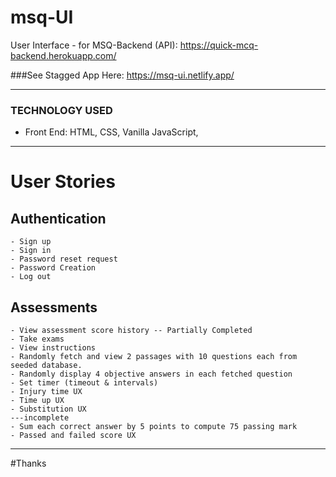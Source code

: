 # msq-UI
User Interface - for MSQ-Backend (API): https://quick-mcq-backend.herokuapp.com/

###See Stagged App Here: 
https://msq-ui.netlify.app/
___
### TECHNOLOGY USED
+ Front End: HTML, CSS, Vanilla JavaScript,
___
# User Stories
## Authentication
	- Sign up
	- Sign in
	- Password reset request
	- Password Creation
	- Log out

## Assessments
	- View assessment score history -- Partially Completed
	- Take exams
	- View instructions
	- Randomly fetch and view 2 passages with 10 questions each from seeded database.
	- Randomly display 4 objective answers in each fetched question
	- Set timer (timeout & intervals)
	- Injury time UX
	- Time up UX
	- Substitution UX
	---incomplete
	- Sum each correct answer by 5 points to compute 75 passing mark
	- Passed and failed score UX
___
#Thanks
